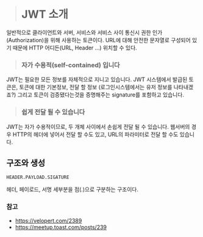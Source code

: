 > # JWT 소개

일반적으로 클라이언트와 서버, 서비스와 서비스 사이 통신시 권한 인가(Authorization)을 위해 사용하는 토큰이다. URL에 대해 안전한 문자열로 구성되어 있기 때문에 HTTP 어디든(URL, Header ...) 위치할 수 있다.

> ### 자가 수용적(self-contained) 입니다
JWT는 필요한 모든 정보를 자체적으로 지니고 있습니다. JWT 시스템에서 발급된 토큰은, 토큰에 대한 기본정보, 전달 할 정보 (로그인시스템에서는 유저 정보를 나타내겠죠?) 그리고 토큰이 검증됐다는것을 증명해주는 signature를 포함하고 있습니다.

> ### 쉽게 전달 될 수 있습니다
JWT는 자가 수용적이므로, 두 개체 사이에서 손쉽게 전달 될 수 있습니다. 웹서버의 경우 HTTP의 헤더에 넣어서 전달 할 수도 있고, URL의 파라미터로 전달 할 수도 있습니다.

## 구조와 생성
````
HEADER.PAYLOAD.SIGATURE
````
헤더, 페이로드, 서명 세부분을 점(.)으로 구분하는 구조이다.

### 참고
- https://velopert.com/2389
- https://meetup.toast.com/posts/239
